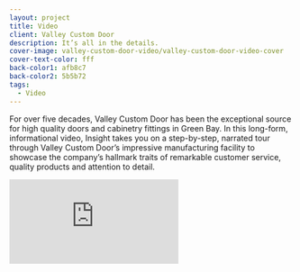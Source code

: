 ```yaml
---
layout: project
title: Video
client: Valley Custom Door
description: It’s all in the details.
cover-image: valley-custom-door-video/valley-custom-door-video-cover
cover-text-color: fff
back-color1: afb8c7
back-color2: 5b5b72
tags:
  - Video
---
```


For over five decades, Valley Custom Door has been the exceptional source for high quality doors and cabinetry fittings in Green Bay. In this long-form, informational video, Insight takes you on a step-by-step, narrated tour through Valley Custom Door’s impressive manufacturing facility to showcase the company’s hallmark traits of remarkable customer service, quality products and attention to detail.

<iframe src="https://www.youtube.com/embed/_0JoZLiNSq0" frameborder="0" allowfullscreen></iframe>
